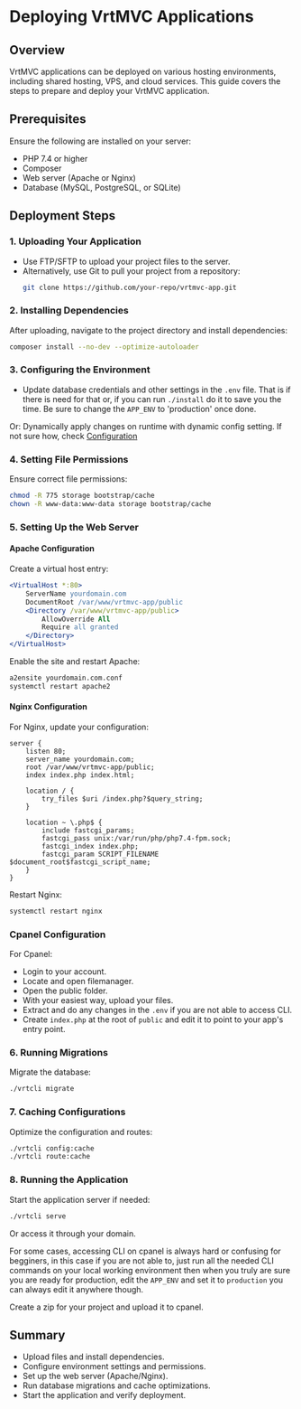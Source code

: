 # Deploying VrtMVC Applications

## Overview
VrtMVC applications can be deployed on various hosting environments, including shared hosting, VPS, and cloud services. This guide covers the steps to prepare and deploy your VrtMVC application.

## Prerequisites
Ensure the following are installed on your server:
- PHP 7.4 or higher
- Composer
- Web server (Apache or Nginx)
- Database (MySQL, PostgreSQL, or SQLite)

## Deployment Steps

### 1. Uploading Your Application
- Use FTP/SFTP to upload your project files to the server.
- Alternatively, use Git to pull your project from a repository:
  ```bash
  git clone https://github.com/your-repo/vrtmvc-app.git
  ```

### 2. Installing Dependencies
After uploading, navigate to the project directory and install dependencies:
```bash
composer install --no-dev --optimize-autoloader
```

### 3. Configuring the Environment
- Update database credentials and other settings in the `.env` file.
That is if there is need for that or, if you can run `./install` do it to save you the time.
Be sure to change the `APP_ENV` to 'production' once done. 

Or:
Dynamically apply changes on runtime with dynamic config setting. If not sure how, check [Configuration](configuration.md)

### 4. Setting File Permissions
Ensure correct file permissions:
```bash
chmod -R 775 storage bootstrap/cache
chown -R www-data:www-data storage bootstrap/cache
```

### 5. Setting Up the Web Server
#### Apache Configuration
Create a virtual host entry:
```apache
<VirtualHost *:80>
    ServerName yourdomain.com
    DocumentRoot /var/www/vrtmvc-app/public
    <Directory /var/www/vrtmvc-app/public>
        AllowOverride All
        Require all granted
    </Directory>
</VirtualHost>
```
Enable the site and restart Apache:
```bash
a2ensite yourdomain.com.conf
systemctl restart apache2
```

#### Nginx Configuration
For Nginx, update your configuration:
```nginx
server {
    listen 80;
    server_name yourdomain.com;
    root /var/www/vrtmvc-app/public;
    index index.php index.html;

    location / {
        try_files $uri /index.php?$query_string;
    }
    
    location ~ \.php$ {
        include fastcgi_params;
        fastcgi_pass unix:/var/run/php/php7.4-fpm.sock;
        fastcgi_index index.php;
        fastcgi_param SCRIPT_FILENAME $document_root$fastcgi_script_name;
    }
}
```
Restart Nginx:
```bash
systemctl restart nginx
```

### Cpanel Configuration
For Cpanel:
- Login to your account.
- Locate and open filemanager.
- Open the public folder.
- With your easiest way, upload your files.
- Extract and do any changes in the `.env` if you are not able to access CLI.
- Create `index.php` at the root of `public` and edit it to point to your app's entry point.


### 6. Running Migrations
Migrate the database:
```bash
./vrtcli migrate
```

### 7. Caching Configurations
Optimize the configuration and routes:
```bash
./vrtcli config:cache
./vrtcli route:cache
```

### 8. Running the Application
Start the application server if needed:
```bash
./vrtcli serve
```
Or access it through your domain.

For some cases, accessing CLI on cpanel is always hard or confusing for begginers, in this case if you are not able to, just run all the needed CLI commands on your local working environment then when you truly are sure you are ready for production, edit the `APP_ENV` and set it to `production` you can always edit it anywhere though. 

Create a zip for your project and upload it to cpanel.

## Summary
- Upload files and install dependencies.
- Configure environment settings and permissions.
- Set up the web server (Apache/Nginx).
- Run database migrations and cache optimizations.
- Start the application and verify deployment.

